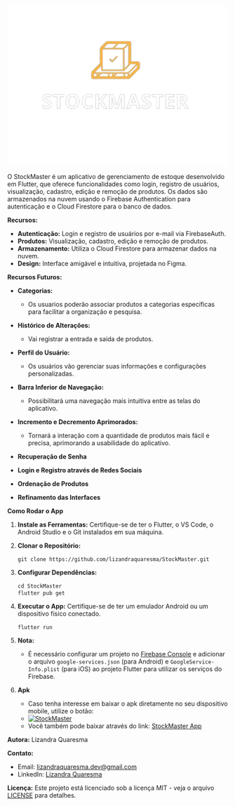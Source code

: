 <p align="center">
  <img src="assets/images/stockmaster.png" alt="StockMaster Logo" width="500">
</p>

O StockMaster é um aplicativo de gerenciamento de estoque desenvolvido em Flutter, que oferece funcionalidades como login, registro de usuários, visualização, cadastro, edição e remoção de produtos. Os dados são armazenados na nuvem usando o Firebase Authentication para autenticação e o Cloud Firestore para o banco de dados.

**Recursos:**
- **Autenticação:** Login e registro de usuários por e-mail via FirebaseAuth.
- **Produtos:** Visualização, cadastro, edição e remoção de produtos.
- **Armazenamento:** Utiliza o Cloud Firestore para armazenar dados na nuvem.
- **Design:** Interface amigável e intuitiva, projetada no Figma.


**Recursos Futuros:**

- **Categorias:** 
  - Os usuarios poderão associar produtos a categorias específicas para facilitar a organização e pesquisa.

- **Histórico de Alterações:** 
  - Vai registrar a entrada e saida de produtos.

- **Perfil do Usuário:** 
  - Os usuários vão gerenciar suas informações e configurações personalizadas.

- **Barra Inferior de Navegação:** 
  - Possibilitará uma navegação mais intuitiva entre as telas do aplicativo.

- **Incremento e Decremento Aprimorados:** 
  - Tornará a interação com a quantidade de produtos mais fácil e precisa, aprimorando a usabilidade do aplicativo.

- **Recuperação de Senha**

- **Login e Registro através de Redes Sociais**

- **Ordenação de Produtos**
  
- **Refinamento das Interfaces**

**Como Rodar o App**

1. **Instale as Ferramentas:**
   Certifique-se de ter o Flutter, o VS Code, o Android Studio e o Git instalados em sua máquina.

2. **Clonar o Repositório:**
   ```
   git clone https://github.com/lizandraquaresma/StockMaster.git
   ```

3. **Configurar Dependências:**
   ```
   cd StockMaster
   flutter pub get
   ```

4. **Executar o App:**
   Certifique-se de ter um emulador Android ou um dispositivo físico conectado.
   ```
   flutter run
   ```

5. **Nota:**
   - É necessário configurar um projeto no [Firebase Console](https://console.firebase.google.com/) e adicionar o arquivo `google-services.json` (para Android) e `GoogleService-Info.plist` (para iOS) ao projeto Flutter para utilizar os serviços do Firebase.

6. **Apk**
   - Caso tenha interesse em baixar o apk diretamente no seu dispositivo mobile, utilize o botão:
   - [![StockMaster](https://img.shields.io/badge/Baixar%20APK-Download-blue?style=for-the-badge&logo=android)](https://drive.google.com/uc?export=download&id=1SXvI-HYryFgROk3YnDPcsBHnuFamhgFQ)
   - Você também pode baixar através do link: [StockMaster App](https://drive.google.com/file/d/1SXvI-HYryFgROk3YnDPcsBHnuFamhgFQ/view?usp=sharing)

**Autora:**
Lizandra Quaresma

**Contato:**
- Email: lizandraquaresma.dev@gmail.com
- LinkedIn: [Lizandra Quaresma](https://www.linkedin.com/in/lizandraquaresma/)

**Licença:**
Este projeto está licenciado sob a licença MIT - veja o arquivo [LICENSE](LICENSE) para detalhes.

